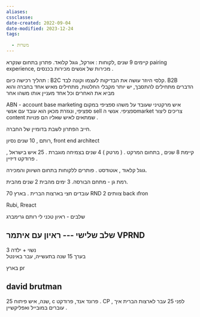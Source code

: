```yaml
---
aliases: 
cssclasse: 
date-created: 2022-09-04
date-modified: 2023-12-24
tags:
  
  - משרות
---
```


קיימים 9 שנים ,לקוחות : אורקל, גוגל קלואד.
פתרון בתחום שנקרא pairing experience, מכירות של אנשים מכירות בכנסים .

תהליך רכישה כיום :
B2C קלסי היוזר עושה את הבדיקות לעצמו וקונה לבד.
B2B הדברים מתחילים להתסבך, יש יותר מקבלי החלטות,
מתחילים מאיש אחד בחברה והוא מביא את האחרים וכל אחד מעניין אותו משהו אחר

ABN - account base marketing
איש מרקטיני שעובד על משהו ספציפי במקום ספציפי, ונגזרת מכאן הוא עובד עם אנשי sell ספציפי.
אנשי הmarket צריכים ליצור content שמתאים לאיש שאליו הם פנויות .

חייב הפתרון לשבת בדומיין של החברה.

רותם , 10 שנים נסיון,
front end architect

קיימת 8 שנים , בתחום המרקט . ( מרטק ) 4 שנים בצמיחה מוגברת .
25 איש בישראל , פרודקט דיזיין .

גוגל קלאוד , אוטודסט . פותרים ללקוחות בתחום השיווק והמכירה.

רמת גן - מתחם הבורסה.
3 ימים מהבית 2 שנים מהבית.

70 עובדים חצי בארצות הברית .
בארץ RND
2 צוותים
back וfron

Rubi, Rreact

שלבים - ראיון טכני לי רותם גרימברג

שלב שלישי --- ראיון עם איתמר VPRND
-------------------------------------------------------
נשוי + ילדה 3  
בערך 15 שנה בתעשייה, עבר באינטל

בארץ pr

david brutman
-------------------------------------------------------
25 שנה, איש פיתוח, c פרונד אנד, פרודקט .
CP , לפני 25 עבר לארצות הברית
איך עוברים במובייל ואפליקשיין .
